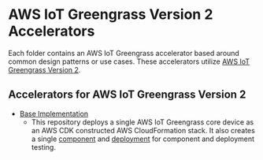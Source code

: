 # AWS IoT Greengrass Version 2 Accelerators

Each folder contains an AWS IoT Greengrass accelerator based around common design patterns or use cases. These accelerators utilize [AWS IoT Greengrass Version 2](https://docs.aws.amazon.com/greengrass/v2/developerguide/what-is-iot-greengrass.html).

## Accelerators for AWS IoT Greengrass Version 2

- [Base Implementation](base_implementation)
  - This repository deploys a single AWS IoT Greengrass core device as an AWS CDK constructed AWS CloudFormation stack. It also creates a single [component](https://docs.aws.amazon.com/greengrass/v2/developerguide/manage-components.html) and [deployment](https://docs.aws.amazon.com/greengrass/v2/developerguide/manage-deployments.html) for component and deployment testing.
